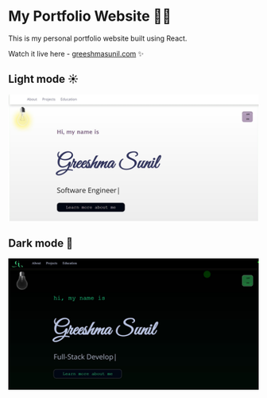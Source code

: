 # My Portfolio Website :woman_technologist:

This is my personal portfolio website built using React.

Watch it live here - [greeshmasunil.com](https://greeshma-sunil.herokuapp.com/) :sparkles:

## Light mode ☀️
![Light Mode](https://github.com/greeshmasunil10/portfolio/blob/main/src/Images/light.jpg)

## Dark mode 🌃
![Dark mode](https://github.com/greeshmasunil10/portfolio/blob/main/src/Images/dark.jpg)
